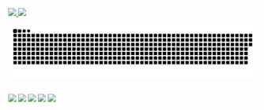 <div>
  
  
<a href="https://github.com/sxtnxd">
  <img height="150em" src="https://github-readme-stats.vercel.app/api?username=sxtnxd&show_icons=true&theme=dracula&include_all_commits=true&count_private=true"/>
  <img height="150em" src="https://github-readme-stats.vercel.app/api/top-langs/?username=sxtnxd&layout=compact&langs_count=7&theme=dracula"/>
   
    
</div>
  
  
 
 
<div> 
 
  ![Snake animation](https://github.com/sxtnxd/sxtnxd/blob/output/github-contribution-grid-snake.svg)
  ##
  <a href="https://www.instagram.com/dzntzs/" target="_blank"><img src="https://img.shields.io/badge/-Instagram-%23E4405F?style=for-the-badge&logo=instagram&logoColor=white" target="_blank"></a>
 	<a href="https://www.linkedin.com/in/emilly-dantas-de-paula-e-silva-7b3345203/" target="_blank"><img src="https://img.shields.io/badge/LinkedIn-0077B5?style=for-the-badge&logo=linkedin&logoColor=white" target="_blank"></a>
 <a href="https://www.reddit.com/user/sxtnxdd" target="_blank"><img src="https://img.shields.io/badge/Reddit-FF4500?style=for-the-badge&logo=reddit&logoColor=white" target="_blank"></a> 
  <a href = "mailto:emillydpes@gmail.com"><img src="https://img.shields.io/badge/-Gmail-%23333?style=for-the-badge&logo=gmail&logoColor=white" target="_blank"></a>
  <a href = "https://open.spotify.com/user/313g6ar6tqdzwpaf4e4x5plfwyay"><img src="https://img.shields.io/badge/Spotify-1ED760?&style=for-the-badge&logo=spotify&logoColor=white" target="_blank"></a>
 
</div>
